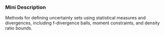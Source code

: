 ### Mini Description

Methods for defining uncertainty sets using statistical measures and divergences, including f-divergence balls, moment constraints, and density ratio bounds.

